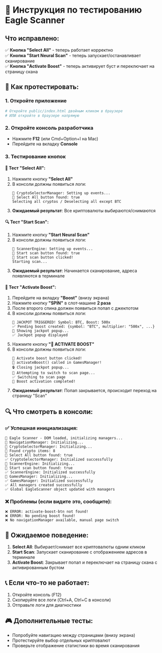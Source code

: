 # 🧪 Инструкция по тестированию Eagle Scanner

## Что исправлено:

✅ **Кнопка "Select All"** - теперь работает корректно  
✅ **Кнопка "Start Neural Scan"** - теперь запускает/останавливает сканирование  
✅ **Кнопка "Activate Boost"** - теперь активирует буст и переключает на страницу скана  

## 🚀 Как протестировать:

### 1. Откройте приложение
```bash
# Откройте public/index.html двойным кликом в браузере
# ИЛИ откройте в браузере напрямую
```

### 2. Откройте консоль разработчика
- Нажмите **F12** (или Cmd+Option+I на Mac)
- Перейдите на вкладку **Console**

### 3. Тестирование кнопок

#### 🔘 Тест "Select All":
1. Нажмите кнопку **"Select All"**
2. В консоли должны появиться логи:
   ```
   🔧 CryptoSelectorManager: Setting up events...
   🔧 Select All button found: true
   Selecting all cryptos / Deselecting all except BTC
   ```
3. **Ожидаемый результат**: Все криптовалюты выбираются/снимаются

#### 🔍 Тест "Start Scan":
1. Нажмите кнопку **"Start Neural Scan"**
2. В консоли должны появиться логи:
   ```
   🔧 ScannerEngine: Setting up events...
   🔧 Start scan button found: true
   🎯 Start scan button clicked!
   Starting scan...
   ```
3. **Ожидаемый результат**: Начинается сканирование, адреса появляются в терминале

#### 🚀 Тест "Activate Boost":
1. Перейдите на вкладку **"Boost"** (внизу экрана)
2. Нажмите кнопку **"SPIN"** в слот-машине **2 раза**
3. После второго спина должен появиться попап с джекпотом
4. В консоли должны появиться логи:
   ```
   🎰 JACKPOT TRIGGERED! Symbol: BTC, Boost: 500x
   ✅ Pending boost created: {symbol: "BTC", multiplier: "500x", ...}
   🎊 Showing jackpot popup...
   ✅ Jackpot popup displayed
   ```
5. Нажмите кнопку **"🚀 ACTIVATE BOOST"**
6. В консоли должны появиться логи:
   ```
   🎯 Activate boost button clicked!
   🚀 activateBoost() called in GamesManager!
   🔒 Closing jackpot popup...
   🎯 Attempting to switch to scan page...
   ✅ Switching to scan page
   🎉 Boost activation completed!
   ```
7. **Ожидаемый результат**: Попап закрывается, происходит переход на страницу "Scan"

## 🔍 Что смотреть в консоли:

### ✅ Успешная инициализация:
```
🚀 Eagle Scanner - DOM loaded, initializing managers...
🔧 NavigationManager: Initializing...
🔧 CryptoSelectorManager: Initializing...
🔧 Found crypto items: 8
🔧 Select All button found: true
✅ CryptoSelectorManager: Initialized successfully
🔧 ScannerEngine: Initializing...
🔧 Start scan button found: true
✅ ScannerEngine: Initialized successfully
🔧 GamesManager: Initializing...
✅ GamesManager: Initialized successfully
✅ All managers created successfully
✅ Global EagleScanner object updated with managers
```

### ❌ Проблемы (если видите это, сообщите):
```
❌ ERROR: activate-boost-btn not found!
❌ ERROR: No pending boost found!
❌ No navigationManager available, manual page switch
```

## 🎯 Ожидаемое поведение:

1. **Select All**: Выбирает/снимает все криптовалюты одним кликом
2. **Start Scan**: Запускает сканирование с отображением адресов в терминале
3. **Activate Boost**: Закрывает попап и переключает на страницу скана с активированным бустом

## 📞 Если что-то не работает:

1. Откройте консоль (F12)
2. Скопируйте все логи (Ctrl+A, Ctrl+C в консоли)
3. Отправьте логи для диагностики

## 🎮 Дополнительные тесты:

- Попробуйте навигацию между страницами (внизу экрана)
- Протестируйте выбор отдельных криптовалют
- Проверьте отображение статистики во время сканирования 